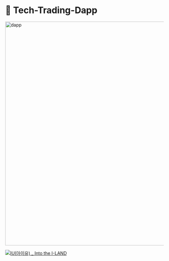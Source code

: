 ﻿# 🔧 Tech-Trading-Dapp

<img width="711" alt="dapp" src="https://user-images.githubusercontent.com/84368302/128878802-9888bf2a-dedd-467c-be78-95405cb05f9d.gif">


[![IU(아이유) _ Into the I-LAND](http://img.youtube.com/vi/QYNwbZHmh8g/0.jpg)](https://youtu.be/QYNwbZHmh8g?t=0s) 
